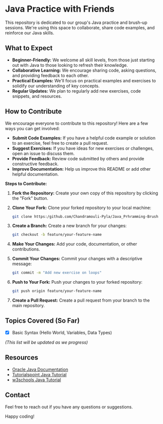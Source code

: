 # Java Practice with Friends

This repository is dedicated to our group's Java practice and brush-up sessions. We're using this space to collaborate, share code examples, and reinforce our Java skills.

## What to Expect

*   **Beginner-Friendly:** We welcome all skill levels, from those just starting out with Java to those looking to refresh their knowledge.
*   **Collaborative Learning:** We encourage sharing code, asking questions, and providing feedback to each other.
*   **Practical Examples:** We'll focus on practical examples and exercises to solidify our understanding of key concepts.
*   **Regular Updates:** We plan to regularly add new exercises, code snippets, and resources.

## How to Contribute

We encourage everyone to contribute to this repository! Here are a few ways you can get involved:

*   **Submit Code Examples:** If you have a helpful code example or solution to an exercise, feel free to create a pull request.
*   **Suggest Exercises:** If you have ideas for new exercises or challenges, open an issue to discuss them.
*   **Provide Feedback:** Review code submitted by others and provide constructive feedback.
*   **Improve Documentation:** Help us improve this README or add other helpful documentation.

**Steps to Contribute:**

1.  **Fork the Repository:** Create your own copy of this repository by clicking the "Fork" button.
2.  **Clone Your Fork:** Clone your forked repository to your local machine:

    ```bash
    git clone https:/github.com/Chandramouli-Pyla/Java_Prhramming-Brush-Up.git
    ```

3.  **Create a Branch:** Create a new branch for your changes:

    ```bash
    git checkout -b feature/your-feature-name
    ```

4.  **Make Your Changes:** Add your code, documentation, or other contributions.
5.  **Commit Your Changes:** Commit your changes with a descriptive message:

    ```bash
    git commit -m "Add new exercise on loops"
    ```

6.  **Push to Your Fork:** Push your changes to your forked repository:

    ```bash
    git push origin feature/your-feature-name
    ```

7.  **Create a Pull Request:** Create a pull request from your branch to the main repository.

## Topics Covered (So Far)

*   [x] Basic Syntax (Hello World, Variables, Data Types)

*(This list will be updated as we progress)*

## Resources

*   [Oracle Java Documentation](https://docs.oracle.com/en/java/)
*   [Tutorialspoint Java Tutorial](https://www.tutorialspoint.com/java/)
*   [w3schools Java Tutorial](https://www.w3schools.com/java/)

## Contact

Feel free to reach out if you have any questions or suggestions.

Happy coding!
